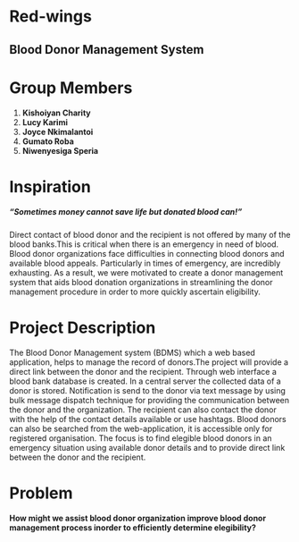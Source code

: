 # Red-wings
## Blood Donor Management System
# Group Members
 1. **Kishoiyan Charity**
 2. **Lucy Karimi**
 3. **Joyce Nkimalantoi**
 4. **Gumato Roba**
 5. **Niwenyesiga Speria**


# Inspiration
##### “Sometimes money cannot save life but donated blood can!”
Direct contact of blood donor and the recipient is not offered by many of the blood banks.This is critical when there is an emergency in need of blood. 
Blood donor organizations face difficulties in connecting blood donors and available blood appeals. Particularly in times of emergency, are incredibly exhausting. As a result, we were motivated to create a donor management system that aids blood donation organizations in streamlining the donor management procedure in order to more quickly ascertain eligibility.

# Project Description
The Blood Donor Management system (BDMS) which a web based application, helps to manage the record of donors.The project will provide a direct link between the donor and the recipient. Through web interface a blood bank database is created. In a central server the collected data of a donor is stored. Notification is send to the donor via text message by using bulk message dispatch technique for providing the communication between the donor and the organization. The recipient can also contact the donor with the help of the contact details available or use hashtags. Blood donors can also be searched from the web-application, it is accessible only for registered organisation. The focus is to find elegible blood donors in an emergency situation using available donor details and to provide direct link between the donor and the recipient.

# Problem
#### How might we assist blood donor organization improve blood donor management process inorder to efficiently determine elegibility?

